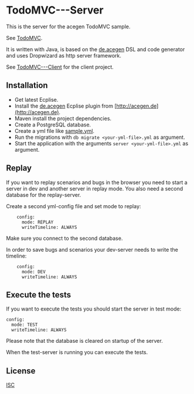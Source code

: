 # TodoMVC---Server

This is the server for the acegen TodoMVC sample.

See [TodoMVC](https://todo.acegen.de/#).

It is written with Java, is based on the [de.acegen](https://github.com/annettedorothea/de.acegen) 
DSL and code generator and uses Dropwizard as http server framework.

See [TodoMVC---Client](https://github.com/annettedorothea/TodoMVC---Client) for the client project.

## Installation

- Get latest Ecplise.
- Install the [de.acegen](https://github.com/annettedorothea/de.acegen) Ecplise plugin from [http://acegen.de](http://acegen.de).
- Maven install the project dependencies.
- Create a PostgreSQL database.
- Create a yml file like [sample.yml](sample.yml).
- Run the migrations with `db migrate <your-yml-file>.yml` as argument.
- Start the application with the arguments `server <your-yml-file>.yml` as argument.

## Replay

If you want to replay scenarios and bugs in the browser you need to start a server in dev and another server in
replay mode. You also need a second database for the replay-server. 

Create a second yml-config file and set mode to replay:
```
    config:
      mode: REPLAY
      writeTimeline: ALWAYS 
```
Make sure you connect to the second database.

In order to save bugs and scenarios your dev-server needs to write the timeline:
```
    config:
      mode: DEV
      writeTimeline: ALWAYS 
```

## Execute the tests

If you want to execute the tests you should start the server in test mode:

```
config:
  mode: TEST
  writeTimeline: ALWAYS
```

Please note that the database is cleared on startup of the server.

When the test-server is running you can execute the tests.

## License
[ISC](License.txt)
